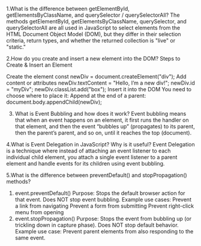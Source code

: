 1.What is the difference between getElementById, getElementsByClassName, and querySelector / querySelectorAll?
The methods getElementById, getElementsByClassName, querySelector, and querySelectorAll are all used in JavaScript to select elements from the HTML Document Object Model (DOM), but they differ in their selection criteria, return types, and whether the returned collection is "live" or "static."

2.How do you create and insert a new element into the DOM?
Steps to Create & Insert an Element

Create the element
const newDiv = document.createElement("div");
Add content or attributes
newDiv.textContent = "Hello, I’m a new div!";
newDiv.id = "myDiv";
newDiv.classList.add("box");
Insert it into the DOM
You need to choose where to place it:
Append at the end of a parent:
document.body.appendChild(newDiv);

3. What is Event Bubbling and how does it work?
Event bubbling means that when an event happens on an element, it first runs the handler on that element, and then the event “bubbles up” (propagates) to its parent, then the parent’s parent, and so on, until it reaches the top (document).

4.What is Event Delegation in JavaScript? Why is it useful?
Event Delegation is a technique where instead of attaching an event listener to each individual child element, you attach a single event listener to a parent element and handle events for its children using event bubbling.

5.What is the difference between preventDefault() and stopPropagation() methods?
1. event.preventDefault()
Purpose: Stops the default browser action for that event.
Does NOT stop event bubbling.
Example use cases:
Prevent a link from navigating
Prevent a form from submitting
Prevent right-click menu from opening
2. event.stopPropagation()
Purpose: Stops the event from bubbling up (or trickling down in capture phase).
Does NOT stop default behavior.
Example use case:
Prevent parent elements from also responding to the same event.
